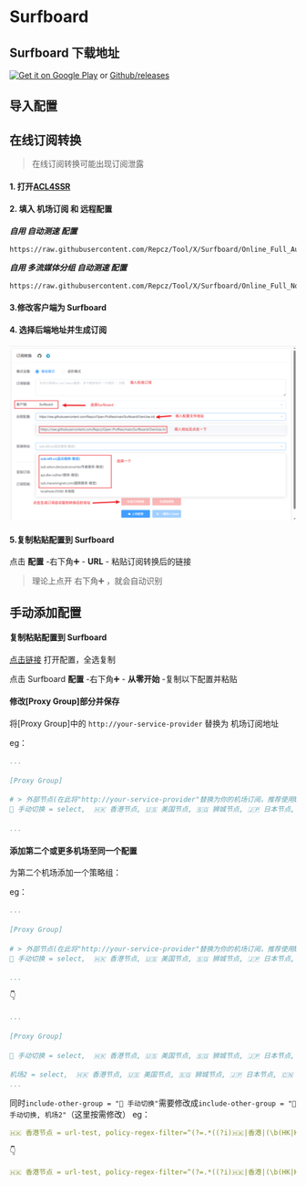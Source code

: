 # Surfboard

## Surfboard 下载地址

<a href="https://play.google.com/store/apps/details?id=com.getsurfboard"><img width="200px" alt="Get it on Google Play" src="https://play.google.com/intl/en_us/badges/static/images/badges/en_badge_web_generic.png"/></a> or [Github/releases](https://github.com/getsurfboard/surfboard/releases)


## 导入配置

在线订阅转换
---
> 在线订阅转换可能出现订阅泄露
#### 1. 打开[ACL4SSR](https://acl4ssr-sub.github.io/) 
#### 2. 填入 **机场订阅** 和 **远程配置**

**_自用 自动测速 配置_**
```
https://raw.githubusercontent.com/Repcz/Tool/X/Surfboard/Online_Full_Auto.ini
```

**_自用 多流媒体分组 自动测速 配置_**

```
https://raw.githubusercontent.com/Repcz/Tool/X/Surfboard/Online_Full_NoAuto.ini
```

#### 3.修改客户端为 **Surfboard**
#### 4. 选择后端地址并生成订阅
![Image text](https://raw.githubusercontent.com/Repcz/Tool/X/Surfboard/Photo/IMG_2204.PNG)

#### 5.复制粘贴配置到 **Surfboard**
点击 **配置** -右下角➕ - **URL** - 粘贴订阅转换后的链接
> 理论上点开 右下角➕ ，就会自动识别

手动添加配置
---
#### 复制粘贴配置到 **Surfboard**

[点击链接](https://github.com/Repcz/Tool/raw/X/Surfboard/Surfboard.conf) 打开配置，全选复制

点击 Surfboard  **配置** -右下角➕ - **从零开始** -复制以下配置并粘贴


#### 修改[Proxy Group]部分并保存
将[Proxy Group]中的 `http://your-service-provider` 替换为 机场订阅地址

eg：
```yaml
...

[Proxy Group]

# > 外部节点(在此将"http://your-service-provider"替换为你的机场订阅，推荐使用base64或者node list)
🚀 手动切换 = select,  🇭🇰 香港节点, 🇺🇸 美国节点, 🇸🇬 狮城节点, 🇯🇵 日本节点, 🇨🇳 台湾节点, DIRECT, policy-path=http://your-service-provider, interval=300, update-interval=86400

...


```

#### 添加第二个或更多机场至同一个配置

为第二个机场添加一个策略组：

eg：
```yaml
...

[Proxy Group]

# > 外部节点(在此将"http://your-service-provider"替换为你的机场订阅，推荐使用base64或者node list)
🚀 手动切换 = select,  🇭🇰 香港节点, 🇺🇸 美国节点, 🇸🇬 狮城节点, 🇯🇵 日本节点, 🇨🇳 台湾节点, DIRECT, policy-path=http://your-service-provider, interval=300, update-interval=86400

...
```
👇
```yaml
...

[Proxy Group]

🚀 手动切换 = select,  🇭🇰 香港节点, 🇺🇸 美国节点, 🇸🇬 狮城节点, 🇯🇵 日本节点, 🇨🇳 台湾节点, DIRECT, policy-path=http://your-service-provider, interval=300, update-interval=86400

机场2 = select,  🇭🇰 香港节点, 🇺🇸 美国节点, 🇸🇬 狮城节点, 🇯🇵 日本节点, 🇨🇳 台湾节点, DIRECT, policy-path=http://your-service-provider, interval=300, update-interval=86400
...
```

同时`include-other-group = "🚀 手动切换"`需要修改成`include-other-group = "🚀 手动切换, 机场2"`（这里按需修改）
eg：
```yaml
🇭🇰 香港节点 = url-test, policy-regex-filter=^(?=.*((?i)🇭🇰|香港|(\b(HK|Hong)\b)))(?!.*((?i)回国|校园|游戏|(\b(GAME)\b))).*$, interval=600,update-interval=86400, no-alert=0, hidden=0, include-other-group = "🚀 手动切换"
```
👇
```yaml
🇭🇰 香港节点 = url-test, policy-regex-filter=^(?=.*((?i)🇭🇰|香港|(\b(HK|Hong)\b)))(?!.*((?i)回国|校园|游戏|(\b(GAME)\b))).*$, interval=600,update-interval=86400, no-alert=0, hidden=0, include-other-group = "🚀 手动切换, 机场2"
```